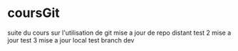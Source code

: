 # coursGit
suite du cours sur l'utilisation de git
mise a jour de repo distant
test 2 mise a jour
test 3 mise a jour local
test branch dev
